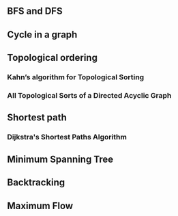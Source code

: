 ## BFS and DFS

## Cycle in a graph

## Topological ordering

### Kahn’s algorithm for Topological Sorting

### All Topological Sorts of a Directed Acyclic Graph

## Shortest path

### Dijkstra's Shortest Paths Algorithm

## Minimum Spanning Tree

## Backtracking

## Maximum Flow
